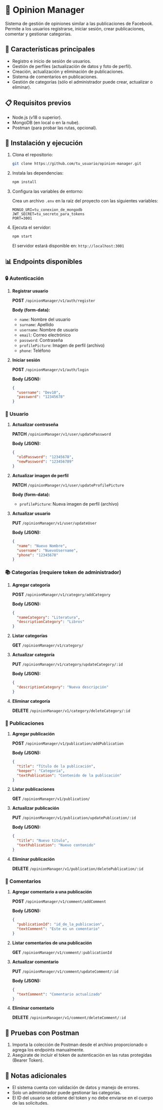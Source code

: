 # 📘 Opinion Manager

Sistema de gestión de opiniones similar a las publicaciones de Facebook. Permite a los usuarios registrarse, iniciar sesión, crear publicaciones, comentar y gestionar categorías.

## 📌 Características principales

- Registro e inicio de sesión de usuarios.
- Gestión de perfiles (actualización de datos y foto de perfil).
- Creación, actualización y eliminación de publicaciones.
- Sistema de comentarios en publicaciones.
- Gestión de categorías (sólo el administrador puede crear, actualizar o eliminar).

## 📋 Requisitos previos

- Node.js (v18 o superior).
- MongoDB (en local o en la nube).
- Postman (para probar las rutas, opcional).

## 🚀 Instalación y ejecución

1. Clona el repositorio:

   ```bash
   git clone https://github.com/tu_usuario/opinion-manager.git
   ```

2. Instala las dependencias:

   ```bash
   npm install
   ```

3. Configura las variables de entorno:

   Crea un archivo `.env` en la raíz del proyecto con las siguientes variables:

   ```env
   MONGO_URI=tu_conexion_de_mongodb
   JWT_SECRET=tu_secreto_para_tokens
   PORT=3001
   ```

4. Ejecuta el servidor:

   ```bash
   npm start
   ```

   El servidor estará disponible en: `http://localhost:3001`

## 📊 Endpoints disponibles

### 🔒 Autenticación

1. **Registrar usuario**

   **POST** `/opinionManager/v1/auth/register`

   **Body (form-data):**

   - `name`: Nombre del usuario
   - `surname`: Apellido
   - `username`: Nombre de usuario
   - `email`: Correo electrónico
   - `password`: Contraseña
   - `profilePicture`: Imagen de perfil (archivo)
   - `phone`: Teléfono

2. **Iniciar sesión**

   **POST** `/opinionManager/v1/auth/login`

   **Body (JSON):**

   ```json
   {
     "username": "Dev10",
     "password": "12345678"
   }
   ```

### 👤 Usuario

1. **Actualizar contraseña**

   **PATCH** `/opinionManager/v1/user/updatePassword`

   **Body (JSON):**

   ```json
   {
     "oldPassword": "12345678",
     "newPassword": "123456789"
   }
   ```

2. **Actualizar imagen de perfil**

   **PATCH** `/opinionManager/v1/user/updateProfilePicture`

   **Body (form-data):**

   - `profilePicture`: Nueva imagen de perfil (archivo)

3. **Actualizar usuario**

   **PUT** `/opinionManager/v1/user/updateUser`

   **Body (JSON):**

   ```json
   {
     "name": "Nuevo Nombre",
     "username": "NuevoUsername",
     "phone": "12345678"
   }
   ```

### 📚 Categorías (requiere token de administrador)

1. **Agregar categoría**

   **POST** `/opinionManager/v1/category/addCategory`

   **Body (JSON):**

   ```json
   {
     "nameCategory": "Literatura",
     "descriptionCategory": "Libros"
   }
   ```

2. **Listar categorías**

   **GET** `/opinionManager/v1/category/`

3. **Actualizar categoría**

   **PUT** `/opinionManager/v1/category/updateCategory/:id`

   **Body (JSON):**

   ```json
   {
     "descriptionCategory": "Nueva descripción"
   }
   ```

4. **Eliminar categoría**

   **DELETE** `/opinionManager/v1/category/deleteCategory/:id`

### 📝 Publicaciones

1. **Agregar publicación**

   **POST** `/opinionManager/v1/publication/addPublication`

   **Body (JSON):**

   ```json
   {
     "title": "Título de la publicación",
     "keeper": "Categoría",
     "textPublication": "Contenido de la publicación"
   }
   ```

2. **Listar publicaciones**

   **GET** `/opinionManager/v1/publication/`

3. **Actualizar publicación**

   **PUT** `/opinionManager/v1/publication/updatePublication/:id`

   **Body (JSON):**

   ```json
   {
     "title": "Nuevo título",
     "textPublication": "Nuevo contenido"
   }
   ```

4. **Eliminar publicación**

   **DELETE** `/opinionManager/v1/publication/deletePublication/:id`

### 💬 Comentarios

1. **Agregar comentario a una publicación**

   **POST** `/opinionManager/v1/comment/addComment`

   **Body (JSON):**

   ```json
   {
     "publicationId": "id_de_la_publicacion",
     "textComment": "Este es un comentario"
   }
   ```

2. **Listar comentarios de una publicación**

   **GET** `/opinionManager/v1/comment/:publicationId`

3. **Actualizar comentario**

   **PUT** `/opinionManager/v1/comment/updateComment/:id`

   **Body (JSON):**

   ```json
   {
     "textComment": "Comentario actualizado"
   }
   ```

4. **Eliminar comentario**

   **DELETE** `/opinionManager/v1/comment/deleteComment/:id`

## 🧪 Pruebas con Postman

1. Importa la colección de Postman desde el archivo proporcionado o agrega los endpoints manualmente.
2. Asegúrate de incluir el token de autenticación en las rutas protegidas (Bearer Token).

## 📌 Notas adicionales

- El sistema cuenta con validación de datos y manejo de errores.
- Solo un administrador puede gestionar las categorías.
- El ID del usuario se obtiene del token y no debe enviarse en el cuerpo de las solicitudes.


